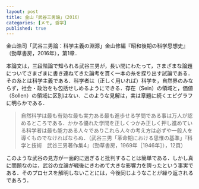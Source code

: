 ```yaml
---
layout: post
title: 金山「武谷三男論」（2016）
categories: [メモ, 哲学]
published: true
---
```


金山浩司「武谷三男論：科学主義の淵源」金山修編『昭和後期の科学思想史』（勁草書房，2016年），第1章．

本論文は，三段階論で知られる武谷三男が，長い間にわたって，さまざまな論題についてさまざまに書き連ねてきた論考を貫く一本の糸を探り出す試論である．その糸とは科学主義である．科学者は（正しく用いれば）科学を，自然界のみならず，社会・政治をも包括せしめるようにできる．存在（Sein）の領域と，価値（Sollen）の領域に区別はない．このような見解は，実は章題に続くエピグラフに明らかである．

>    自然科学は最も有効な最も実力ある最も進歩せる学問である事は万人が認めるところである．かかる優れた学問を正しくつかみ正しく押し進めている科学者は最も能力ある人々でありこれら人々の考え方は必ずや一般人を導くものでなければならぬ．（武谷三男「革命期における思惟の基準」『科学と技術　武谷三男著作集4』（勁草書房，1969年［1946年］），12頁）

このような武谷の見方が一面的に過ぎると批判することは簡単である．しかし真に問題なのは，武谷の立論が戦後にきわめて大きな影響力を誇ったという事実である．そのプロセスを解明しないことには，今後同じようなことが繰り返されるであろう．
